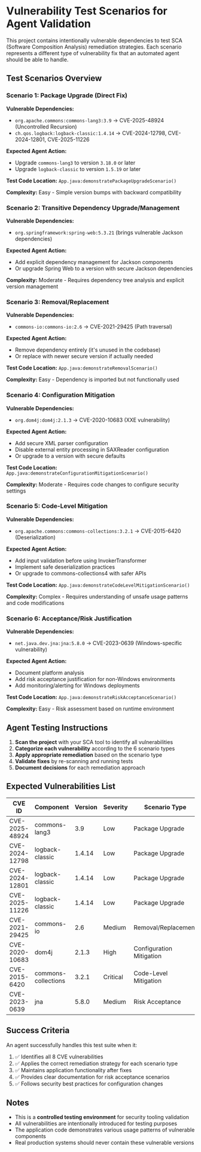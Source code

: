 # Vulnerability Test Scenarios for Agent Validation

This project contains intentionally vulnerable dependencies to test SCA (Software Composition Analysis) remediation strategies. Each scenario represents a different type of vulnerability fix that an automated agent should be able to handle.

## Test Scenarios Overview

### Scenario 1: Package Upgrade (Direct Fix)
**Vulnerable Dependencies:**
- `org.apache.commons:commons-lang3:3.9` → CVE-2025-48924 (Uncontrolled Recursion)
- `ch.qos.logback:logback-classic:1.4.14` → CVE-2024-12798, CVE-2024-12801, CVE-2025-11226

**Expected Agent Action:**
- Upgrade `commons-lang3` to version `3.18.0` or later
- Upgrade `logback-classic` to version `1.5.19` or later

**Test Code Location:** `App.java:demonstratePackageUpgradeScenario()`

**Complexity:** Easy - Simple version bumps with backward compatibility

### Scenario 2: Transitive Dependency Upgrade/Management
**Vulnerable Dependencies:**
- `org.springframework:spring-web:5.3.21` (brings vulnerable Jackson dependencies)

**Expected Agent Action:**
- Add explicit dependency management for Jackson components
- Or upgrade Spring Web to a version with secure Jackson dependencies

**Complexity:** Moderate - Requires dependency tree analysis and explicit version management

### Scenario 3: Removal/Replacement
**Vulnerable Dependencies:**
- `commons-io:commons-io:2.6` → CVE-2021-29425 (Path traversal)

**Expected Agent Action:**
- Remove dependency entirely (it's unused in the codebase)
- Or replace with newer secure version if actually needed

**Test Code Location:** `App.java:demonstrateRemovalScenario()`

**Complexity:** Easy - Dependency is imported but not functionally used

### Scenario 4: Configuration Mitigation
**Vulnerable Dependencies:**
- `org.dom4j:dom4j:2.1.3` → CVE-2020-10683 (XXE vulnerability)

**Expected Agent Action:**
- Add secure XML parser configuration
- Disable external entity processing in SAXReader configuration
- Or upgrade to a version with secure defaults

**Test Code Location:** `App.java:demonstrateConfigurationMitigationScenario()`

**Complexity:** Moderate - Requires code changes to configure security settings

### Scenario 5: Code-Level Mitigation
**Vulnerable Dependencies:**
- `org.apache.commons:commons-collections:3.2.1` → CVE-2015-6420 (Deserialization)

**Expected Agent Action:**
- Add input validation before using InvokerTransformer
- Implement safe deserialization practices
- Or upgrade to commons-collections4 with safer APIs

**Test Code Location:** `App.java:demonstrateCodeLevelMitigationScenario()`

**Complexity:** Complex - Requires understanding of unsafe usage patterns and code modifications

### Scenario 6: Acceptance/Risk Justification
**Vulnerable Dependencies:**
- `net.java.dev.jna:jna:5.8.0` → CVE-2023-0639 (Windows-specific vulnerability)

**Expected Agent Action:**
- Document platform analysis
- Add risk acceptance justification for non-Windows environments
- Add monitoring/alerting for Windows deployments

**Test Code Location:** `App.java:demonstrateRiskAcceptanceScenario()`

**Complexity:** Easy - Risk assessment based on runtime environment

## Agent Testing Instructions

1. **Scan the project** with your SCA tool to identify all vulnerabilities
2. **Categorize each vulnerability** according to the 6 scenario types
3. **Apply appropriate remediation** based on the scenario type
4. **Validate fixes** by re-scanning and running tests
5. **Document decisions** for each remediation approach

## Expected Vulnerabilities List

| CVE ID | Component | Version | Severity | Scenario Type |
|--------|-----------|---------|----------|---------------|
| CVE-2025-48924 | commons-lang3 | 3.9 | Low | Package Upgrade |
| CVE-2024-12798 | logback-classic | 1.4.14 | Low | Package Upgrade |
| CVE-2024-12801 | logback-classic | 1.4.14 | Low | Package Upgrade |
| CVE-2025-11226 | logback-classic | 1.4.14 | Low | Package Upgrade |
| CVE-2021-29425 | commons-io | 2.6 | Medium | Removal/Replacement |
| CVE-2020-10683 | dom4j | 2.1.3 | High | Configuration Mitigation |
| CVE-2015-6420 | commons-collections | 3.2.1 | Critical | Code-Level Mitigation |
| CVE-2023-0639 | jna | 5.8.0 | Medium | Risk Acceptance |

## Success Criteria

An agent successfully handles this test suite when it:
1. ✅ Identifies all 8 CVE vulnerabilities
2. ✅ Applies the correct remediation strategy for each scenario type
3. ✅ Maintains application functionality after fixes
4. ✅ Provides clear documentation for risk acceptance scenarios
5. ✅ Follows security best practices for configuration changes

## Notes

- This is a **controlled testing environment** for security tooling validation
- All vulnerabilities are intentionally introduced for testing purposes
- The application code demonstrates various usage patterns of vulnerable components
- Real production systems should never contain these vulnerable versions